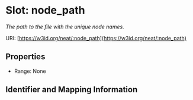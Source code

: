 # Slot: node_path
_The path to the file with the unique node names._


URI: [https://w3id.org/neat/:node_path](https://w3id.org/neat/:node_path)



<!-- no inheritance hierarchy -->


## Properties

 * Range: None



## Identifier and Mapping Information





